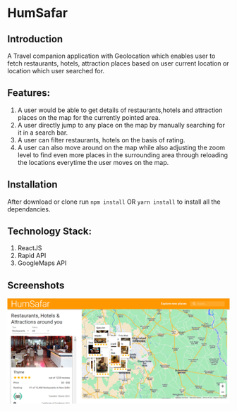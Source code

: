 # HumSafar



## Introduction
A Travel companion application with Geolocation which enables user to fetch restaurants, hotels, attraction places based on user current location or location which user searched for. 

## Features:
1. A user would be able to get details of restaurants,hotels and attraction places on the map for the currently pointed area.
2. A user directly jump to any place on the map by manually searching for it in a search bar.
3. A user can filter restaurants, hotels on the basis of rating.
4. A user can also move around on the map while also adjusting the zoom level to find even more places in the surrounding area through reloading the locations everytime the user moves on the map.



## Installation 
After download or clone run `npm install` OR `yarn install` to install all the dependancies.

## Technology Stack:

1. ReactJS
2. Rapid API
3. GoogleMaps API

## Screenshots

![App Screenshot](https://github.com/shreshth-12/HumSafar/blob/master/screenshots/Screenshot%20(138).png)


